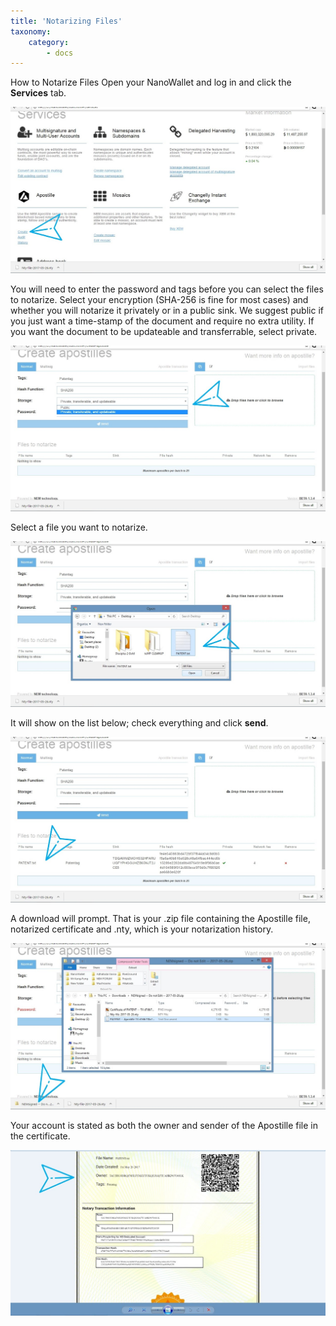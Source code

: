 ```yaml
---
title: 'Notarizing Files'
taxonomy:
    category:
        - docs
---
```


How to Notarize Files
Open your NanoWallet and log in and click the **Services** tab.

![](Apostille1.jpg)

You will need to enter the password and tags before you can select the files to notarize. Select your encryption (SHA-256 is fine for most cases) and whether you will notarize it privately or in a public sink. We suggest public if you just want a time-stamp of the document and require no extra utility. If you want the document to be updateable and transferrable, select private.

![](Apostille%20two.jpg)

Select a file you want to notarize.

![](Apostille2.jpg)

It will show on the list below; check everything and click **send**.

![](Apostille3.jpg)

A download will prompt. That is your .zip file containing the Apostille file, notarized certificate and .nty, which is your notarization history.

![](Apostille4.jpg)

Your account is stated as both the owner and sender of the Apostille file in the certificate.

![](Apostille5.jpg)